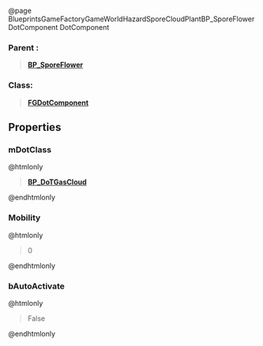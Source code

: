 @page BlueprintsGameFactoryGameWorldHazardSporeCloudPlantBP_SporeFlowerDotComponent DotComponent
### Parent :
<b><a href="_blueprints_game_factory_game_world_hazard_spore_cloud_plant_b_p__spore_flower.html"><blockquote>BP_SporeFlower</blockquote></a></b>
### Class:
<b><a href="_class_script_f_g_dot_component.html"><blockquote>FGDotComponent</blockquote></a></b>
## Properties
### mDotClass
@htmlonly
<b><a href="_blueprints_game_factory_game_world_hazard_gas_cloud_b_p__do_t_gas_cloud.html"><blockquote>BP_DoTGasCloud</blockquote></a></b>
@endhtmlonly

### Mobility
@htmlonly
<blockquote>0</blockquote>
@endhtmlonly

### bAutoActivate
@htmlonly
<blockquote>False</blockquote>
@endhtmlonly

